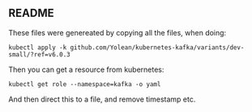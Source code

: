 ## README

These files were genereated by copying all the files, when doing:
```
kubectl apply -k github.com/Yolean/kubernetes-kafka/variants/dev-small/?ref=v6.0.3
```

Then you can get a resource from kubernetes:
```
kubectl get role --namespace=kafka -o yaml
```
And then direct this to a file, and remove timestamp etc.